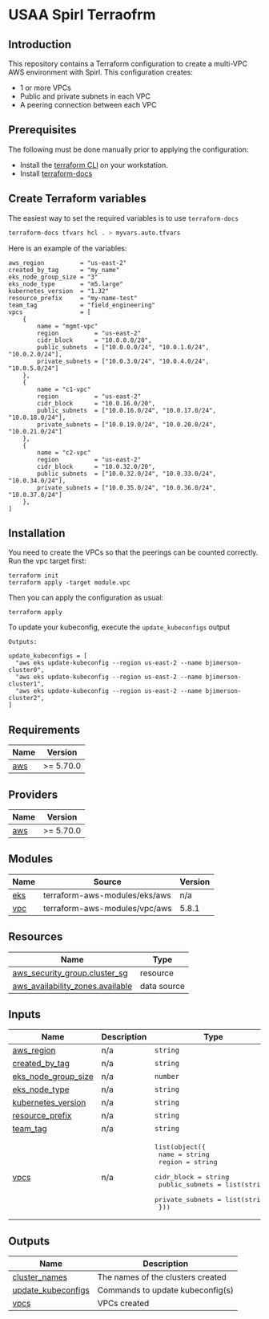 # USAA Spirl Terraofrm

## Introduction

This repository contains a Terraform configuration to create a multi-VPC AWS environment with Spirl.  This configuration creates:

* 1 or more VPCs
* Public and private subnets in each VPC
* A peering connection between each VPC

## Prerequisites

The following must be done manually prior to applying the configuration:

* Install the [terraform CLI](https://developer.hashicorp.com/terraform/tutorials/aws-get-started/install-cli) on your workstation.
* Install [terraform-docs](https://terraform-docs.io/user-guide/installation/)

## Create Terraform variables

The easiest way to set the required variables is to use `terraform-docs`

```bash
terraform-docs tfvars hcl . > myvars.auto.tfvars
```

Here is an example of the variables:

```
aws_region          = "us-east-2"
created_by_tag      = "my_name"
eks_node_group_size = "3"
eks_node_type       = "m5.large"
kubernetes_version  = "1.32"
resource_prefix     = "my-name-test"
team_tag            = "field_engineering"
vpcs                = [
    {
        name = "mgmt-vpc"
        region          = "us-east-2"
        cidr_block      = "10.0.0.0/20",
        public_subnets  = ["10.0.0.0/24", "10.0.1.0/24", "10.0.2.0/24"],
        private_subnets = ["10.0.3.0/24", "10.0.4.0/24", "10.0.5.0/24"]
    },
    {
        name = "c1-vpc"
        region          = "us-east-2"
        cidr_block      = "10.0.16.0/20",
        public_subnets  = ["10.0.16.0/24", "10.0.17.0/24", "10.0.18.0/24"],
        private_subnets = ["10.0.19.0/24", "10.0.20.0/24", "10.0.21.0/24"]
    },
    {
        name = "c2-vpc"
        region          = "us-east-2"
        cidr_block      = "10.0.32.0/20",
        public_subnets  = ["10.0.32.0/24", "10.0.33.0/24", "10.0.34.0/24"],
        private_subnets = ["10.0.35.0/24", "10.0.36.0/24", "10.0.37.0/24"]
    },
]
```

## Installation

You need to create the VPCs so that the peerings can be counted correctly. Run the vpc target first:

```
terraform init
terraform apply -target module.vpc
```

Then you can apply the configuration as usual:

```
terraform apply
```
To update your kubeconfig, execute the `update_kubeconfigs` output

```
Outputs:

update_kubeconfigs = [
  "aws eks update-kubeconfig --region us-east-2 --name bjimerson-cluster0",
  "aws eks update-kubeconfig --region us-east-2 --name bjimerson-cluster1",
  "aws eks update-kubeconfig --region us-east-2 --name bjimerson-cluster2",
]

```

<!-- BEGIN_TF_DOCS -->
## Requirements

| Name | Version |
|------|---------|
| <a name="requirement_aws"></a> [aws](#requirement\_aws) | >= 5.70.0 |

## Providers

| Name | Version |
|------|---------|
| <a name="provider_aws"></a> [aws](#provider\_aws) | >= 5.70.0 |

## Modules

| Name | Source | Version |
|------|--------|---------|
| <a name="module_eks"></a> [eks](#module\_eks) | terraform-aws-modules/eks/aws | n/a |
| <a name="module_vpc"></a> [vpc](#module\_vpc) | terraform-aws-modules/vpc/aws | 5.8.1 |

## Resources

| Name | Type |
|------|------|
| [aws_security_group.cluster_sg](https://registry.terraform.io/providers/hashicorp/aws/latest/docs/resources/security_group) | resource |
| [aws_availability_zones.available](https://registry.terraform.io/providers/hashicorp/aws/latest/docs/data-sources/availability_zones) | data source |

## Inputs

| Name | Description | Type | Default | Required |
|------|-------------|------|---------|:--------:|
| <a name="input_aws_region"></a> [aws\_region](#input\_aws\_region) | n/a | `string` | n/a | yes |
| <a name="input_created_by_tag"></a> [created\_by\_tag](#input\_created\_by\_tag) | n/a | `string` | n/a | yes |
| <a name="input_eks_node_group_size"></a> [eks\_node\_group\_size](#input\_eks\_node\_group\_size) | n/a | `number` | n/a | yes |
| <a name="input_eks_node_type"></a> [eks\_node\_type](#input\_eks\_node\_type) | n/a | `string` | n/a | yes |
| <a name="input_kubernetes_version"></a> [kubernetes\_version](#input\_kubernetes\_version) | n/a | `string` | n/a | yes |
| <a name="input_resource_prefix"></a> [resource\_prefix](#input\_resource\_prefix) | n/a | `string` | n/a | yes |
| <a name="input_team_tag"></a> [team\_tag](#input\_team\_tag) | n/a | `string` | n/a | yes |
| <a name="input_vpcs"></a> [vpcs](#input\_vpcs) | n/a | <pre>list(object({<br/>    name            = string<br/>    region          = string<br/>    cidr_block      = string<br/>    public_subnets  = list(string)<br/>    private_subnets = list(string)<br/>  }))</pre> | n/a | yes |

## Outputs

| Name | Description |
|------|-------------|
| <a name="output_cluster_names"></a> [cluster\_names](#output\_cluster\_names) | The names of the clusters created |
| <a name="output_update_kubeconfigs"></a> [update\_kubeconfigs](#output\_update\_kubeconfigs) | Commands to update kubeconfig(s) |
| <a name="output_vpcs"></a> [vpcs](#output\_vpcs) | VPCs created |
<!-- END_TF_DOCS -->
